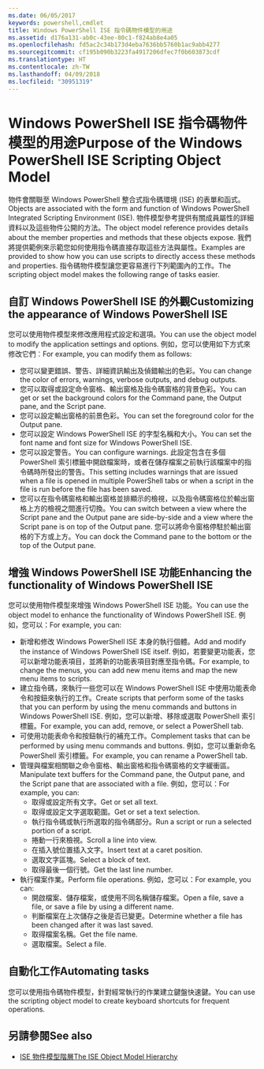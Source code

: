 ```yaml
---
ms.date: 06/05/2017
keywords: powershell,cmdlet
title: Windows PowerShell ISE 指令碼物件模型的用途
ms.assetid: d176a131-ab0c-43ee-80c1-f824ab8e4a05
ms.openlocfilehash: fd5ac2c34b173d4eba7636bb5760b1ac9abb4277
ms.sourcegitcommit: cf195b090b3223fa4917206dfec7f0b603873cdf
ms.translationtype: HT
ms.contentlocale: zh-TW
ms.lasthandoff: 04/09/2018
ms.locfileid: "30951319"
---
```

# <a name="purpose-of-the-windows-powershell-ise-scripting-object-model"></a><span data-ttu-id="8f49f-103">Windows PowerShell ISE 指令碼物件模型的用途</span><span class="sxs-lookup"><span data-stu-id="8f49f-103">Purpose of the Windows PowerShell ISE Scripting Object Model</span></span>

<span data-ttu-id="8f49f-104">物件會關聯至 Windows PowerShell 整合式指令碼環境 (ISE) 的表單和函式。</span><span class="sxs-lookup"><span data-stu-id="8f49f-104">Objects are associated with the form and function of Windows PowerShell Integrated Scripting Environment (ISE).</span></span> <span data-ttu-id="8f49f-105">物件模型參考提供有關成員屬性的詳細資料以及這些物件公開的方法。</span><span class="sxs-lookup"><span data-stu-id="8f49f-105">The object model reference provides details about the member properties and methods that these objects expose.</span></span> <span data-ttu-id="8f49f-106">我們將提供範例來示範您如何使用指令碼直接存取這些方法與屬性。</span><span class="sxs-lookup"><span data-stu-id="8f49f-106">Examples are provided to show how you can use scripts to directly access these methods and properties.</span></span> <span data-ttu-id="8f49f-107">指令碼物件模型讓您更容易進行下列範圍內的工作。</span><span class="sxs-lookup"><span data-stu-id="8f49f-107">The scripting object model makes the following range of tasks easier.</span></span>

## <a name="customizing-the-appearance-of-windows-powershell-ise"></a><span data-ttu-id="8f49f-108">自訂 Windows PowerShell ISE 的外觀</span><span class="sxs-lookup"><span data-stu-id="8f49f-108">Customizing the appearance of Windows PowerShell ISE</span></span>

<span data-ttu-id="8f49f-109">您可以使用物件模型來修改應用程式設定和選項。</span><span class="sxs-lookup"><span data-stu-id="8f49f-109">You can use the object model to modify the application settings and options.</span></span> <span data-ttu-id="8f49f-110">例如，您可以使用如下方式來修改它們︰</span><span class="sxs-lookup"><span data-stu-id="8f49f-110">For example, you can modify them as follows:</span></span>

- <span data-ttu-id="8f49f-111">您可以變更錯誤、警告、詳細資訊輸出及偵錯輸出的色彩。</span><span class="sxs-lookup"><span data-stu-id="8f49f-111">You can change the color of errors, warnings, verbose outputs, and debug outputs.</span></span>
- <span data-ttu-id="8f49f-112">您可以取得或設定命令窗格、輸出窗格及指令碼窗格的背景色彩。</span><span class="sxs-lookup"><span data-stu-id="8f49f-112">You can get or set the background colors for the Command pane, the Output pane, and the Script pane.</span></span>
- <span data-ttu-id="8f49f-113">您可以設定輸出窗格的前景色彩。</span><span class="sxs-lookup"><span data-stu-id="8f49f-113">You can set the foreground color for the Output pane.</span></span>
- <span data-ttu-id="8f49f-114">您可以設定 Windows PowerShell ISE 的字型名稱和大小。</span><span class="sxs-lookup"><span data-stu-id="8f49f-114">You can set the font name and font size for Windows PowerShell ISE.</span></span>
- <span data-ttu-id="8f49f-115">您可以設定警告。</span><span class="sxs-lookup"><span data-stu-id="8f49f-115">You can configure warnings.</span></span> <span data-ttu-id="8f49f-116">此設定包含在多個 PowerShell 索引標籤中開啟檔案時，或者在儲存檔案之前執行該檔案中的指令碼時所發出的警告。</span><span class="sxs-lookup"><span data-stu-id="8f49f-116">This setting includes warnings that are issued when a file is opened in multiple PowerShell tabs or when a script in the file is run before the file has been saved.</span></span>
- <span data-ttu-id="8f49f-117">您可以在指令碼窗格和輸出窗格並排顯示的檢視，以及指令碼窗格位於輸出窗格上方的檢視之間進行切換。</span><span class="sxs-lookup"><span data-stu-id="8f49f-117">You can switch between a view where the Script pane and the Output pane are side-by-side and a view where the Script pane is on top of the Output pane.</span></span> <span data-ttu-id="8f49f-118">您可以將命令窗格停駐於輸出窗格的下方或上方。</span><span class="sxs-lookup"><span data-stu-id="8f49f-118">You can dock the Command pane to the bottom or the top of the Output pane.</span></span>

## <a name="enhancing-the-functionality-of-windows-powershell-ise"></a><span data-ttu-id="8f49f-119">增強 Windows PowerShell ISE 功能</span><span class="sxs-lookup"><span data-stu-id="8f49f-119">Enhancing the functionality of Windows PowerShell ISE</span></span>

<span data-ttu-id="8f49f-120">您可以使用物件模型來增強 Windows PowerShell ISE 功能。</span><span class="sxs-lookup"><span data-stu-id="8f49f-120">You can use the object model to enhance the functionality of Windows PowerShell ISE.</span></span> <span data-ttu-id="8f49f-121">例如，您可以：</span><span class="sxs-lookup"><span data-stu-id="8f49f-121">For example, you can:</span></span>

- <span data-ttu-id="8f49f-122">新增和修改 Windows PowerShell ISE 本身的執行個體。</span><span class="sxs-lookup"><span data-stu-id="8f49f-122">Add and modify the instance of Windows PowerShell ISE itself.</span></span> <span data-ttu-id="8f49f-123">例如，若要變更功能表，您可以新增功能表項目，並將新的功能表項目對應至指令碼。</span><span class="sxs-lookup"><span data-stu-id="8f49f-123">For example, to change the menus, you can add new menu items and map the new menu items to scripts.</span></span>
- <span data-ttu-id="8f49f-124">建立指令碼，來執行一些您可以在 Windows PowerShell ISE 中使用功能表命令和按鈕來執行的工作。</span><span class="sxs-lookup"><span data-stu-id="8f49f-124">Create scripts that perform some of the tasks that you can perform by using the menu commands and buttons in Windows PowerShell ISE.</span></span> <span data-ttu-id="8f49f-125">例如，您可以新增、移除或選取 PowerShell 索引標籤。</span><span class="sxs-lookup"><span data-stu-id="8f49f-125">For example, you can add, remove, or select a PowerShell tab.</span></span>
- <span data-ttu-id="8f49f-126">可使用功能表命令和按鈕執行的補充工作。</span><span class="sxs-lookup"><span data-stu-id="8f49f-126">Complement tasks that can be performed by using menu commands and buttons.</span></span> <span data-ttu-id="8f49f-127">例如，您可以重新命名 PowerShell 索引標籤。</span><span class="sxs-lookup"><span data-stu-id="8f49f-127">For example, you can rename a PowerShell tab.</span></span>
- <span data-ttu-id="8f49f-128">管理與檔案相關聯之命令窗格、輸出窗格和指令碼窗格的文字緩衝區。</span><span class="sxs-lookup"><span data-stu-id="8f49f-128">Manipulate text buffers for the Command pane, the Output pane, and the Script pane that are associated with a file.</span></span> <span data-ttu-id="8f49f-129">例如，您可以：</span><span class="sxs-lookup"><span data-stu-id="8f49f-129">For example, you can:</span></span>
  - <span data-ttu-id="8f49f-130">取得或設定所有文字。</span><span class="sxs-lookup"><span data-stu-id="8f49f-130">Get or set all text.</span></span>
  - <span data-ttu-id="8f49f-131">取得或設定文字選取範圍。</span><span class="sxs-lookup"><span data-stu-id="8f49f-131">Get or set a text selection.</span></span>
  - <span data-ttu-id="8f49f-132">執行指令碼或執行所選取的指令碼部分。</span><span class="sxs-lookup"><span data-stu-id="8f49f-132">Run a script or run a selected portion of a script.</span></span>
  - <span data-ttu-id="8f49f-133">捲動一行來檢視。</span><span class="sxs-lookup"><span data-stu-id="8f49f-133">Scroll a line into view.</span></span>
  - <span data-ttu-id="8f49f-134">在插入號位置插入文字。</span><span class="sxs-lookup"><span data-stu-id="8f49f-134">Insert text at a caret position.</span></span>
  - <span data-ttu-id="8f49f-135">選取文字區塊。</span><span class="sxs-lookup"><span data-stu-id="8f49f-135">Select a block of text.</span></span>
  - <span data-ttu-id="8f49f-136">取得最後一個行號。</span><span class="sxs-lookup"><span data-stu-id="8f49f-136">Get the last line number.</span></span>
- <span data-ttu-id="8f49f-137">執行檔案作業。</span><span class="sxs-lookup"><span data-stu-id="8f49f-137">Perform file operations.</span></span> <span data-ttu-id="8f49f-138">例如，您可以：</span><span class="sxs-lookup"><span data-stu-id="8f49f-138">For example, you can:</span></span>
  - <span data-ttu-id="8f49f-139">開啟檔案、儲存檔案，或使用不同名稱儲存檔案。</span><span class="sxs-lookup"><span data-stu-id="8f49f-139">Open a file, save a file, or save a file by using a different name.</span></span>
  - <span data-ttu-id="8f49f-140">判斷檔案在上次儲存之後是否已變更。</span><span class="sxs-lookup"><span data-stu-id="8f49f-140">Determine whether a file has been changed after it was last saved.</span></span>
  - <span data-ttu-id="8f49f-141">取得檔案名稱。</span><span class="sxs-lookup"><span data-stu-id="8f49f-141">Get the file name.</span></span>
  - <span data-ttu-id="8f49f-142">選取檔案。</span><span class="sxs-lookup"><span data-stu-id="8f49f-142">Select a file.</span></span>

## <a name="automating-tasks"></a><span data-ttu-id="8f49f-143">自動化工作</span><span class="sxs-lookup"><span data-stu-id="8f49f-143">Automating tasks</span></span>

<span data-ttu-id="8f49f-144">您可以使用指令碼物件模型，針對經常執行的作業建立鍵盤快速鍵。</span><span class="sxs-lookup"><span data-stu-id="8f49f-144">You can use the scripting object model to create keyboard shortcuts for frequent operations.</span></span>

## <a name="see-also"></a><span data-ttu-id="8f49f-145">另請參閱</span><span class="sxs-lookup"><span data-stu-id="8f49f-145">See also</span></span>

- [<span data-ttu-id="8f49f-146">ISE 物件模型階層</span><span class="sxs-lookup"><span data-stu-id="8f49f-146">The ISE Object Model Hierarchy</span></span>](The-ISE-Object-Model-Hierarchy.md)